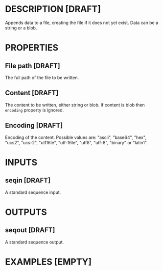 # DESCRIPTION [DRAFT]

Appends data to a file, creating the file if it does not yet exist. Data can be a string or a blob.

# PROPERTIES

## File path [DRAFT]

The full path of the file to be written.

## Content [DRAFT]

The content to be written, either string or blob. If content is blob then `encoding` property is ignored.

## Encoding [DRAFT]

Encoding of the content. Possible values are: "ascii", "base64", "hex", "ucs2", "ucs-2", "utf16le", "utf-16le", "utf8", "utf-8", "binary" or "latin1".

# INPUTS

## seqin [DRAFT]

A standard sequence input.

# OUTPUTS

## seqout [DRAFT]

A standard sequence output.

# EXAMPLES [EMPTY]
